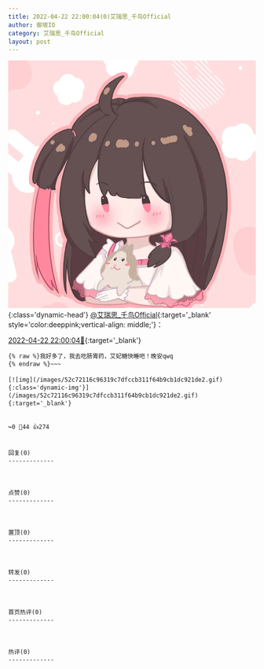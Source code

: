 ```yaml
---
title: 2022-04-22 22:00:04(0)艾瑞思_千鸟Official
author: 御坂IO
category: 艾瑞思_千鸟Official
layout: post
---
```


![img](/images/7e08840c56f251de28bdf766b647bd5fe9a5d50a.jpg){:class='dynamic-head'}
[@艾瑞思_千鸟Official](https://space.bilibili.com/1090010845/dynamic){:target='_blank' style='color:deeppink;vertical-align: middle;'}：

[2022-04-22 22:00:04🔗](https://t.bilibili.com/651965744819470340){:target='_blank'}

~~~
{% raw %}我好多了，我去吃肠胃药，艾妃糖快睡吧！晚安qwq
{% endraw %}~~~

[![img](/images/52c72116c96319c7dfccb311f64b9cb1dc921de2.gif){:class='dynamic-img'}](/images/52c72116c96319c7dfccb311f64b9cb1dc921de2.gif){:target='_blank'}


↪️0 💬44 👍274


回复(0)
-------------



点赞(0)
-------------



置顶(0)
-------------



转发(0)
-------------



首页热评(0)
-------------



热评(0)
-------------



